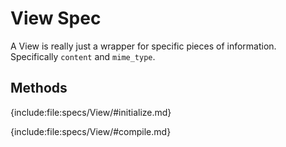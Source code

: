 # View Spec

A View is really just a wrapper for specific pieces of information. Specifically `content` and `mime_type`.

## Methods

{include:file:specs/View/#initialize.md}

{include:file:specs/View/#compile.md}

